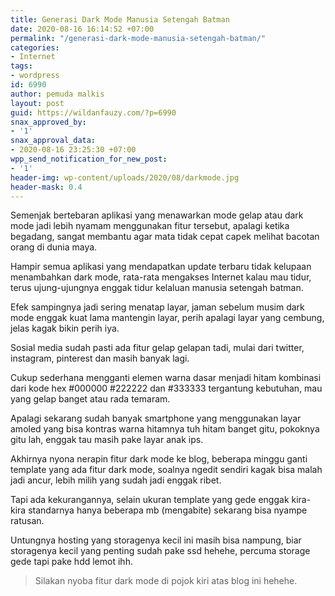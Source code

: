 ```yaml
---
title: Generasi Dark Mode Manusia Setengah Batman
date: 2020-08-16 16:14:52 +07:00
permalink: "/generasi-dark-mode-manusia-setengah-batman/"
categories:
- Internet
tags:
- wordpress
id: 6990
author: pemuda malkis
layout: post
guid: https://wildanfauzy.com/?p=6990
snax_approved_by:
- '1'
snax_approval_data:
- 2020-08-16 23:25:30 +07:00
wpp_send_notification_for_new_post:
- '1'
header-img: wp-content/uploads/2020/08/darkmode.jpg
header-mask: 0.4
---
```


Semenjak bertebaran aplikasi yang menawarkan mode gelap atau dark mode jadi lebih nyamam menggunakan fitur tersebut, apalagi ketika begadang, sangat membantu agar mata tidak cepat capek melihat bacotan orang di dunia maya.

Hampir semua aplikasi yang mendapatkan update terbaru tidak kelupaan menambahkan dark mode, rata-rata mengakses Internet kalau mau tidur, terus ujung-ujungnya enggak tidur kelaluan manusia setengah batman.

Efek sampingnya jadi sering menatap layar, jaman sebelum musim dark mode enggak kuat lama mantengin layar, perih apalagi layar yang cembung, jelas kagak bikin perih iya.

Sosial media sudah pasti ada fitur gelap gelapan tadi, mulai dari twitter, instagram, pinterest dan masih banyak lagi.

Cukup sederhana mengganti elemen warna dasar menjadi hitam kombinasi dari kode hex #000000 #222222 dan #333333 tergantung kebutuhan, mau yang gelap banget atau rada temaram.

Apalagi sekarang sudah banyak smartphone yang menggunakan layar amoled yang bisa kontras warna hitamnya tuh hitam banget gitu, pokoknya gitu lah, enggak tau masih pake layar anak ips.

Akhirnya nyona nerapin fitur dark mode ke blog, beberapa minggu ganti template yang ada fitur dark mode, soalnya ngedit sendiri kagak bisa malah jadi ancur, lebih milih yang sudah jadi enggak ribet.

Tapi ada kekurangannya, selain ukuran template yang gede enggak kira-kira standarnya hanya beberapa mb (mengabite) sekarang bisa nyampe ratusan.

Untungnya hosting yang storagenya kecil ini masih bisa nampung, biar storagenya kecil yang penting sudah pake ssd hehehe, percuma storage gede tapi pake hdd lemot ihh.

<blockquote class="wp-block-quote">
  <p>
    Silakan nyoba fitur dark mode di pojok kiri atas blog ini hehehe.<span style="font-size: inherit;"></span>
  </p>
</blockquote>